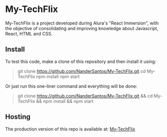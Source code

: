 # My-TechFlix

My-TechFlix is a project developed during Alura's "React Immersion", with the objective of consolidating and improving knowledge about Javascript, React, HTML and CSS.

## Install

To test this code, make a clone of this repository and then install it using:

> git clone https://github.com/NanderSantos/My-TechFlix.git
> cd My-TechFlix
> npm install
> npm start

Or just run this one-liner command and everything will be done:

> git clone https://github.com/NanderSantos/My-TechFlix.git && cd My-TechFlix && npm install && npm start

## Hosting

The production version of this repo is available at: [My-TechFlix](https://my-tech-flix.vercel.app/)
